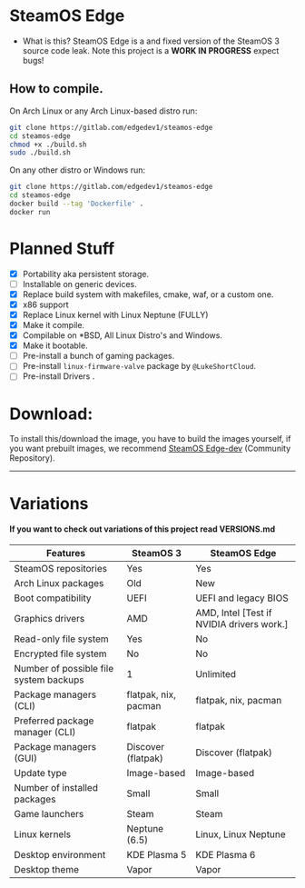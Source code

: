 # SteamOS Edge
- What is this?
SteamOS Edge is a and fixed version of the SteamOS 3 source code leak. Note this project is a **WORK IN PROGRESS** expect bugs!

## How to compile.
On Arch Linux or any Arch Linux-based distro run:
```bash
git clone https://gitlab.com/edgedev1/steamos-edge
cd steamos-edge
chmod +x ./build.sh
sudo ./build.sh
```
On any other distro or Windows run:
```bash
git clone https://gitlab.com/edgedev1/steamos-edge
cd steamos-edge
docker build --tag 'Dockerfile' .
docker run
```

# Planned Stuff
- [X] Portability aka persistent storage.
- [ ] Installable on generic devices.
- [X] Replace build system with makefiles, cmake, waf, or a custom one.
- [X] x86 support 
- [X] Replace Linux kernel with Linux Neptune (FULLY)
- [X] Make it compile.
- [X] Compilable on *BSD, All Linux Distro's and Windows.
- [X] Make it bootable.
- [ ] Pre-install a bunch of gaming packages.
- [ ] Pre-install `linux-firmware-valve` package by `@LukeShortCloud`.
- [ ] Pre-install Drivers .

# Download: 
To install this/download the image, you have to build the images yourself, if you want prebuilt images, we recommend [SteamOS Edge-dev](https://gitlab.com/VPeti11/steamos-edge-dev) (Community Repository).

---

# Variations
#### If you want to check out variations of this project read VERSIONS.md

| Features | SteamOS 3 | SteamOS Edge |
| --- | --- | --- |
| SteamOS repositories | Yes | Yes |
| Arch Linux packages | Old | New |
| Boot compatibility | UEFI | UEFI and legacy BIOS |
| Graphics drivers | AMD | AMD, Intel [Test if NVIDIA drivers work.] |
| Read-only file system | Yes | No |
| Encrypted file system | No | No |
| Number of possible file system backups | 1 | Unlimited |
| Package managers (CLI) | flatpak, nix, pacman | flatpak, nix, pacman  |
| Preferred package manager (CLI) | flatpak | flatpak |
| Package managers (GUI) | Discover (flatpak) | Discover (flatpak) |
| Update type | Image-based | Image-based |
| Number of installed packages | Small | Small |
| Game launchers | Steam | Steam |
| Linux kernels | Neptune (6.5) | Linux, Linux Neptune |
| Desktop environment | KDE Plasma 5 | KDE Plasma 6 |
| Desktop theme | Vapor | Vapor |